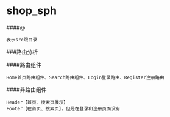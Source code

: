 # shop_sph

####@
``````````
表示src跟目录
``````````

###路由分析

####路由组件
````
Home首页路由组件、Search路由组件、Login登录路由、Register注册路由

````
####非路由组件
```
Header【首页、搜索页展示】
Footer【在首页、搜索页】，但是在登录和注册页面没有
```
